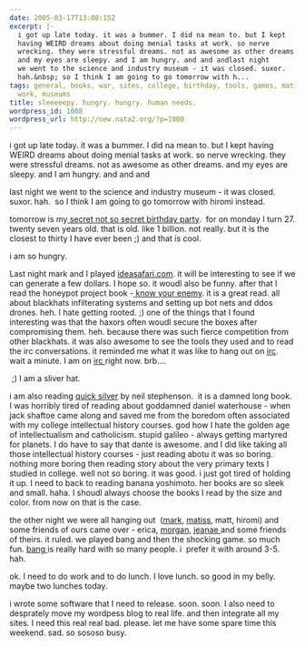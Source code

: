 ```yaml
---
date: 2005-03-17T13:08:15Z
excerpt: |-
  i got up late today. it was a bummer. I did na mean to. but I kept
  having WEIRD dreams about doing menial tasks at work. so nerve
  wrecking. they were stressful dreams. not as awesome as other dreams.
  and my eyes are sleepy. and I am hungry. and and andlast night
  we went to the science and industry museum - it was closed. suxor.
  hah.&nbsp; so I think I am going to go tomorrow with h...
tags: general, books, war, sites, college, birthday, tools, games, matiss, irc, hiromi,
  work, museums
title: sleeeeepy. hungry. hungry. human needs.
wordpress_id: 1008
wordpress_url: http://new.nata2.org/?p=1008
---
```


<p>i got up late today. it was a bummer. I did na mean to. but I kept having WEIRD dreams about doing menial tasks at work. so nerve wrecking. they were stressful dreams. not as awesome as other dreams. and my eyes are sleepy. and I am hungry. and and and</p><p>last night we went to the science and industry museum - it was closed. suxor. hah.&nbsp; so I think I am going to go tomorrow with hiromi instead. </p><p>tomorrow is my<a target="_self" href="http://www.drugpenismachine.com"> secret not so secret birthday party</a>.&nbsp; for on monday I turn 27. twenty seven years old. that is old. like 1 billion. not really. but it is the closest to thirty I have ever been ;) and that is cool. </p><p>i am so hungry. </p><p>Last night mark and I played <a target="_self"  href="http://www.ideasafari.com">ideasafari.com</a>. it will be interesting to see if we can generate a few dollars. I hope so. it woudl also be funny. after that I read the honeypot project book -<a target="_self" href="http://www.amazon.com/exec/obidos/ASIN/0201746131/nata2productions"> <u>know your enemy</u></a>. it is a great read. all about blackhats infilterating systems and setting up bot nets and ddos drones. heh. I hate getting rooted. ;) one of the things that I found interesting was that the haxors often woudl secure the boxes after compromising them. heh. because there was such fierce competition from other blackhats. it was also awesome to see the tools they used and to read the irc conversations. it reminded me what it was like to hang out on <a target="_self" href="http://corp.dopeman.org">irc</a>. wait a minute. I am on <a target="_self" href="http://corp.dopeman.org">irc </a>right now.  brb....</p><p>&nbsp;;) I am a sliver hat. <br /></p><p>i am also reading <a target="_self" href="http://www.amazon.com/exec/obidos/ASIN/0060593083/nata2productions">quick silver</a> by neil stephenson.&nbsp; it is a damned long book. I was horribly tired of reading about goddamned daniel waterhouse - when jack shaftoe came along and saved me from the boredom often associated with my college intellectual history courses. god how I hate the golden age of intellectualism and catholicism. stupid galileo - always getting martyred for planets. I do have to say that dante is awesome. and I did like taking all those intellectual history courses - just reading abotu it was so boring. nothing more boring then reading story about the very primary texts I studied in college. well not so boring. it was good. i just got tired of holding it up. I need to back to reading banana yoshimoto. her books are so sleek and small. haha. I shoudl always choose the books I read by the size and color. from now on that is the case. </p><p>the other night we were all hanging out&nbsp; (<a target="_self" href="http://www.markhayward.net">mark</a>, <a target="_self" href="http://www.therats.org">matiss</a>, matt, hiromi) and some friends of ours came over - erica, <a target="_self" href="http://attackmorgan.com">morgan</a>, <a target="_self" href="http://jeanae.com">jeanae </a>and some friends of theirs. it ruled. we played bang and then the shocking game. so much fun. <a target="_self" href="http://www.mayfairgames.com/mfg-shop/4700-4799/qps/4701.html">bang </a>is really hard with so many people. i&nbsp; prefer it with around 3-5. hah. </p><p>ok. I need to do work and to do lunch. I love lunch. so good in my belly. maybe two lunches today.&nbsp;&nbsp;</p><p>i wrote some software that I need to release. soon. soon. I also need to desprately move my wordpess blog to real life. and then integrate all my sites. I need this real real bad. please. let me have some spare time this weekend. sad. so sososo busy. </p>
